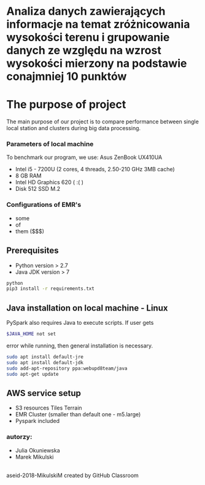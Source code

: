 # Analiza danych zawierających informacje na temat zróżnicowania wysokości terenu i grupowanie danych ze względu na wzrost wysokości mierzony na podstawie conajmniej 10 punktów

# The purpose of project
The main purpose of our project is to compare performance between single local station and clusters during big data processing. 

### Parameters of local machine
To benchmark our program, we use: Asus ZenBook UX410UA
- Intel i5 - 7200U (2 cores, 4 threads, 2.50-210 GHz 3MB cache)
- 8 GB RAM
- Intel HD Graphics 620 ( :( )
- Disk 512 SSD M.2

### Configurations of EMR's
- some
- of 
- them ($$$)


## Prerequisites
- Python version > 2.7
- Java JDK version > 7
```bash
python
pip3 install -r requirements.txt
```

## Java installation on local machine - Linux
PySpark also requires Java to execute scripts. If user gets

```bash
$JAVA_HOME not set
``` 
error while running, then general installation is necessary.

```bash
sudo apt install default-jre
sudo apt install default-jdk
sudo add-apt-repository ppa:webupd8team/java
sudo apt-get update
```

## AWS service setup
- S3 resources Tiles Terrain
- EMR Cluster (smaller than default one - m5.large)
- Pyspark included


### autorzy:
- Julia Okuniewska
- Marek Mikulski

\
aseid-2018-MikulskiM created by GitHub Classroom
